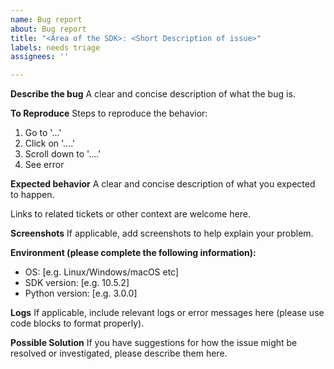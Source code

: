 ```yaml
---
name: Bug report
about: Bug report
title: "<Area of the SDK>: <Short Description of issue>"
labels: needs triage
assignees: ''

---
```


**Describe the bug**
A clear and concise description of what the bug is.

**To Reproduce**
Steps to reproduce the behavior:
1. Go to '...'
2. Click on '....'
3. Scroll down to '....'
4. See error

**Expected behavior**
A clear and concise description of what you expected to happen.

Links to related tickets or other context are welcome here.

**Screenshots**
If applicable, add screenshots to help explain your problem.

**Environment (please complete the following information):**
 - OS: [e.g. Linux/Windows/macOS etc]
 - SDK version: [e.g. 10.5.2]
 - Python version: [e.g. 3.0.0]

**Logs**
If applicable, include relevant logs or error messages here (please use code blocks to format properly).

**Possible Solution**
If you have suggestions for how the issue might be resolved or investigated, please describe them here.
